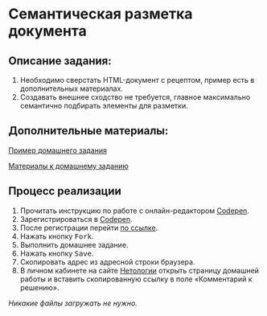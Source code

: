 Семантическая разметка документа
===

## Описание задания:

1. Необходимо сверстать HTML-документ с рецептом, пример есть в дополнительных материалах.
2. Создавать внешнее сходство не требуется, главное максимально семантично подбирать элементы для разметки.

## Дополнительные материалы:

[Пример домашнего задания](resourses/semantics.doc)

[Материалы к домашнему заданию](resourses/hw_semantics.zip)

## Процесс реализации

1. Прочитать инструкцию по работе с онлайн-редактором [Codepen](https://netology-university.bitbucket.io/guides/wm/codepen-guide/).
2. Зарегистрироваться в [Codepen](https://codepen.io).
3. После регистрации перейти [по ссылке](https://codepen.io/Netology/pen/wPEVzQ).
4. Нажать кнопку <kbd>Fork</kbd>.
5. Выполнить домашнее задание.
6. Нажать кнопку <kbd>Save</kbd>.
7. Скопировать адрес из адресной строки браузера.
8. В личном кабинете на сайте [Нетологии](https://netology.ru/) открыть страницу домашней работы и вставить скопированную ссылку в поле «Комментарий к решению».

*Никакие файлы загружать не нужно.*
